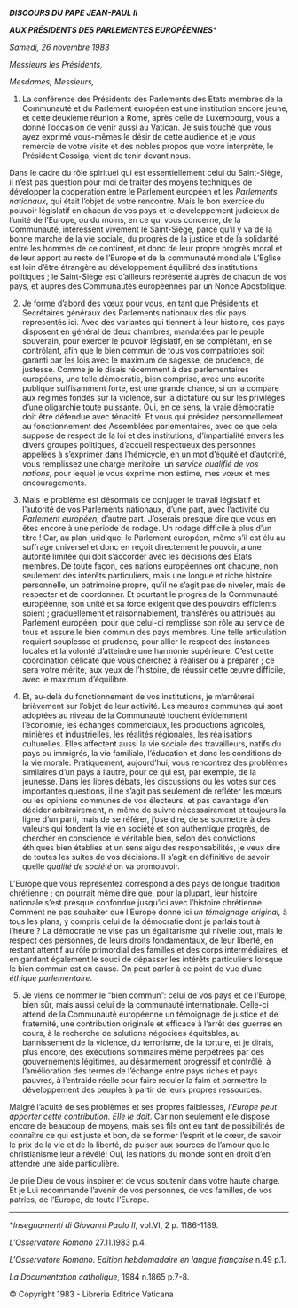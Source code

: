 ***DISCOURS DU PAPE JEAN-PAUL II***

***AUX PRÉSIDENTS DES PARLEMENTES EUROPÉENNES****

*Samedi, 26 novembre 1983*

*Messieurs les Présidents,*

*Mesdames, Messieurs,*

1. La conférence des Présidents des Parlements des Etats membres de la Communauté et du Parlement européen est une institution encore jeune, et cette deuxième réunion à Rome, après celle de Luxembourg, vous a donné l’occasion de venir aussi au Vatican. Je suis touché que vous ayez exprimé vous-mêmes le désir de cette audience et je vous remercie de votre visite et des nobles propos que votre interprète, le Président Cossiga, vient de tenir devant nous.

Dans le cadre du rôle spirituel qui est essentiellement celui du Saint-Siège, il n’est pas question pour moi de traiter des moyens techniques de développer la coopération entre le Parlement européen et les *Parlements nationaux*, qui était l’objet de votre rencontre. Mais le bon exercice du pouvoir législatif en chacun de vos pays et le développement judicieux de l’unité de l’Europe, ou du moins, en ce qui vous concerne, de la Communauté, intéressent vivement le Saint-Siège, parce qu’il y va de la bonne marche de la vie sociale, du progrès de la justice et de la solidarité entre les hommes de ce continent, et donc de leur propre progrès moral et de leur apport au reste de l’Europe et de la communauté mondiale L’Eglise est loin d’être étrangère au développement équilibré des institutions politiques ; le Saint-Siège est d’ailleurs représenté auprès de chacun de vos pays, et auprès des Communautés européennes par un Nonce Apostolique.

2. Je forme d’abord des vœux pour vous, en tant que Présidents et Secrétaires généraux des Parlements nationaux des dix pays representés ici. Avec des variantes qui tiennent à leur histoire, ces pays disposent en général de deux chambres, mandatées par le peuple souverain, pour exercer le pouvoir législatif, en se complétant, en se contrôlant, afin que le bien commun de tous vos compatriotes soit garanti par les lois avec le maximum de sagesse, de prudence, de justesse. Comme je le disais récemment à des parlementaires européens, une telle démocratie, bien comprise, avec une autorité publique suffisamment forte, est une grande chance, si on la compare aux régimes fondés sur la violence, sur la dictature ou sur les privilèges d’une oligarchie toute puissante. Oui, en ce sens, la vraie démocratie doit être défendue avec ténacité. Et vous qui présidez personnellement au fonctionnement des Assemblées parlementaires, avec ce que cela suppose de respect de la loi et des institutions, d’impartialité envers les divers groupes politiques, d’accueil respectueux des personnes appelées à s’exprimer dans l’hémicycle, en un mot d’équité et d’autorité, vous remplissez une charge méritoire, un *service qualifié de vos nations,* pour lequel je vous exprime mon estime, mes vœux et mes encouragements.

3. Mais le problème est désormais de conjuger le travail législatif et l’autorité de vos Parlements nationaux, d’une part, avec l’activité du *Parlement européen,* d’autre part. J’oserais presque dire que vous en êtes encore à une période de rodage. Un rodage difficile à plus d’un titre ! Car, au plan juridique, le Parlement européen, même s’il est élu au suffrage universel et donc en reçoit directement le pouvoir, a une autorité limitée qui doit s’accorder avec les décisions des Etats membres. De toute façon, ces nations européennes ont chacune, non seulement des intérêts particuliers, mais une longue et riche histoire personnelle, un patrimoine propre, qu’il ne s’agit pas de niveler, mais de respecter et de coordonner. Et pourtant le progrès de la Communauté européenne, son unité et sa force exigent que des pouvoirs efficients soient ; graduellement et raisonnablement, transférés ou attribués au Parlement européen, pour que celui-ci remplisse son rôle au service de tous et assure le bien commun des pays membres. Une telle articulation requiert souplesse et prudence, pour allier le respect des instances locales et la volonté d’atteindre une harmonie supérieure. C’est cette coordination délicate que vous cherchez à réaliser ou à préparer ; ce sera votre mérite, aux yeux de l’histoire, de réussir cette œuvre difficile, avec le maximum d’équilibre.

4. Et, au-delà du fonctionnement de vos institutions, je m’arrêterai brièvement sur l’objet de leur activité. Les mesures communes qui sont adoptées au niveau de la Communauté touchent évidemment l’économie, les échanges commerciaux, les productions agricoles, minières et industrielles, les réalités régionales, les réalisations culturelles. Elles affectent aussi la vie sociale des travailleurs, natifs du pays ou immigrés, la vie familiale, l’éducation et donc les conditions de la vie morale. Pratiquement, aujourd’hui, vous rencontrez des problèmes similaires d’un pays à l’autre, pour ce qui est, par exemple, de la jeunesse. Dans les libres débats, les discussions ou les votes sur ces importantes questions, il ne s’agit pas seulement de refléter les mœurs ou les opinions communes de vos électeurs, et pas davantage d’en décider arbitrairement, ni même de suivre nécessairement et toujours la ligne d’un parti, mais de se référer, j’ose dire, de se soumettre à des valeurs qui fondent la vie en société et son authentique progrès, de chercher en conscience le véritable bien, selon des convictions éthiques bien établies et un sens aigu des responsabilités, je veux dire de toutes les suites de vos décisions. Il s’agit en définitive de savoir quelle *qualité de société* on va promouvoir.

L’Europe que vous représentez correspond à des pays de longue tradition chrétienne ; on pourrait même dire que, pour la plupart, leur histoire nationale s’est presque confondue jusqu’ici avec l’histoire chrétienne. Comment ne pas souhaiter que l’Europe donne ici *un témoignage original,* à tous les plans, y compris celui de la démocratie dont je parlais tout à l’heure ? La démocratie ne vise pas un égalitarisme qui nivelle tout, mais le respect des personnes, de leurs droits fondamentaux, de leur liberté, en restant attentif au rôle primordial des familles et des corps intermédiaires, et en gardant également le souci de dépasser les intérêts particuliers lorsque le bien commun est en cause. On peut parler à ce point de vue d’une *éthique parlementaire*.

5. Je viens de nommer le “bien commun”: celui de vos pays et de l’Europe, bien sûr, mais aussi celui de la communauté internationale. Celle-ci attend de la Communauté européenne un témoignage de justice et de fraternité, une contribution originale et efficace à l’arrêt des guerres en cours, à la recherche de solutions négociées équitables, au bannissement de la violence, du terrorisme, de la torture, et je dirais, plus encore, des exécutions sommaires même perpétrées par des gouvernements légitimes, au désarmement progressif et contrôlé, à l’amélioration des termes de l’échange entre pays riches et pays pauvres, à l’entraide réelle pour faire reculer la faim et permettre le développement des peuples à partir de leurs propres ressources.

Malgré l’acuité de ses problèmes et ses propres faiblesses, *l’Europe peut apporter cette contribution. Elle le doit.* Car non seulement elle dispose encore de beaucoup de moyens, mais ses fils ont eu tant de possibilités de connaître ce qui est juste et bon, de se former l’esprit et le cœur, de savoir le prix de la vie et de la liberté, de puiser aux sources de l’amour que le christianisme leur a révélé! Oui, les nations du monde sont en droit d’en attendre une aide particulière.

Je prie Dieu de vous inspirer et de vous soutenir dans votre haute charge. Et je Lui recommande l’avenir de vos personnes, de vos familles, de vos patries, de l’Europe, de toute l’Europe.

* * *

**Insegnamenti di Giovanni Paolo II*, vol.VI, 2 p. 1186-1189.

*L'Osservatore Romano* 27.11.1983 p.4.

*L'Osservatore Romano. Edition hebdomadaire en langue française* n.49 p.1.

*La Documentation catholique*, 1984 n.1865 p.7-8.

© Copyright 1983 - Libreria Editrice Vaticana